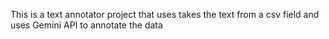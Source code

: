This is a text annotator project that uses takes the text from a csv field and uses Gemini API to annotate the data
